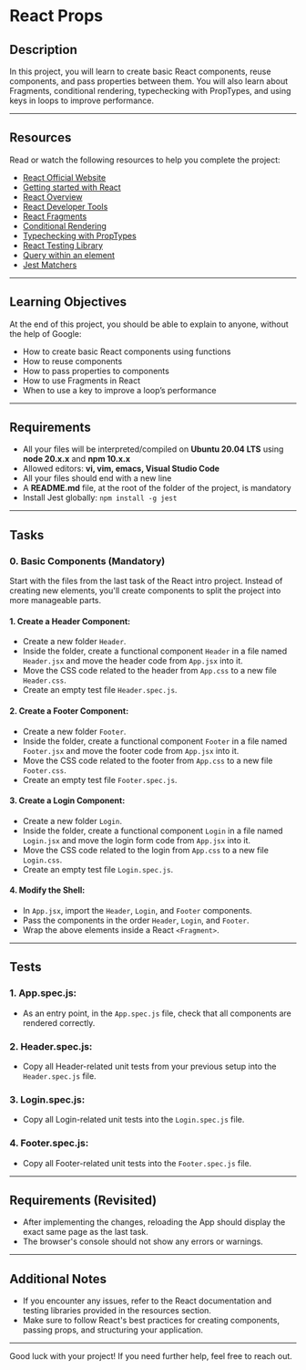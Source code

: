 # React Props

## Description

In this project, you will learn to create basic React components, reuse components, and pass properties between them. You will also learn about Fragments, conditional rendering, typechecking with PropTypes, and using keys in loops to improve performance.

---

## Resources

Read or watch the following resources to help you complete the project:

- [React Official Website](https://reactjs.org/)
- [Getting started with React](https://reactjs.org/docs/getting-started.html)
- [React Overview](https://reactjs.org/docs/hello-world.html)
- [React Developer Tools](https://reactjs.org/blog/2019/08/15/new-react-devtools.html)
- [React Fragments](https://reactjs.org/docs/fragments.html)
- [Conditional Rendering](https://reactjs.org/docs/conditional-rendering.html)
- [Typechecking with PropTypes](https://reactjs.org/docs/typechecking-with-proptypes.html)
- [React Testing Library](https://testing-library.com/docs/react-testing-library/intro/)
- [Query within an element](https://testing-library.com/docs/queries/about/)
- [Jest Matchers](https://jestjs.io/docs/expect)

---

## Learning Objectives

At the end of this project, you should be able to explain to anyone, without the help of Google:

- How to create basic React components using functions
- How to reuse components
- How to pass properties to components
- How to use Fragments in React
- When to use a key to improve a loop’s performance

---

## Requirements

- All your files will be interpreted/compiled on **Ubuntu 20.04 LTS** using **node 20.x.x** and **npm 10.x.x**
- Allowed editors: **vi, vim, emacs, Visual Studio Code**
- All your files should end with a new line
- A **README.md** file, at the root of the folder of the project, is mandatory
- Install Jest globally: `npm install -g jest`

---

## Tasks

### 0. Basic Components (Mandatory)

Start with the files from the last task of the React intro project. Instead of creating new elements, you'll create components to split the project into more manageable parts. 

#### 1. Create a Header Component:
- Create a new folder `Header`.
- Inside the folder, create a functional component `Header` in a file named `Header.jsx` and move the header code from `App.jsx` into it.
- Move the CSS code related to the header from `App.css` to a new file `Header.css`.
- Create an empty test file `Header.spec.js`.

#### 2. Create a Footer Component:
- Create a new folder `Footer`.
- Inside the folder, create a functional component `Footer` in a file named `Footer.jsx` and move the footer code from `App.jsx` into it.
- Move the CSS code related to the footer from `App.css` to a new file `Footer.css`.
- Create an empty test file `Footer.spec.js`.

#### 3. Create a Login Component:
- Create a new folder `Login`.
- Inside the folder, create a functional component `Login` in a file named `Login.jsx` and move the login form code from `App.jsx` into it.
- Move the CSS code related to the login from `App.css` to a new file `Login.css`.
- Create an empty test file `Login.spec.js`.

#### 4. Modify the Shell:
- In `App.jsx`, import the `Header`, `Login`, and `Footer` components.
- Pass the components in the order `Header`, `Login`, and `Footer`.
- Wrap the above elements inside a React `<Fragment>`.

---

## Tests

### 1. App.spec.js:
- As an entry point, in the `App.spec.js` file, check that all components are rendered correctly.

### 2. Header.spec.js:
- Copy all Header-related unit tests from your previous setup into the `Header.spec.js` file.

### 3. Login.spec.js:
- Copy all Login-related unit tests into the `Login.spec.js` file.

### 4. Footer.spec.js:
- Copy all Footer-related unit tests into the `Footer.spec.js` file.

---

## Requirements (Revisited)

- After implementing the changes, reloading the App should display the exact same page as the last task.
- The browser's console should not show any errors or warnings.

---

## Additional Notes

- If you encounter any issues, refer to the React documentation and testing libraries provided in the resources section.
- Make sure to follow React's best practices for creating components, passing props, and structuring your application.

---

Good luck with your project! If you need further help, feel free to reach out.
